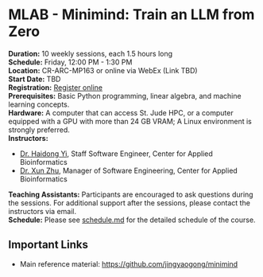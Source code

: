 # MLAB - Minimind: Train an LLM from Zero

**Duration:** 10 weekly sessions, each 1.5 hours long  
**Schedule:** Friday, 12:00 PM - 1:30 PM  
**Location:** CR-ARC-MP163 or online via WebEx (Link TBD)  
**Start Date:** TBD  
**Registration:** [Register online](https://forms.office.com/r/f5tiNJniZ2?origin=lprLink)  
**Prerequisites:** Basic Python programming, linear algebra, and machine learning concepts.  
**Hardware:** A computer that can access St. Jude HPC, or a computer equipped with a GPU with more than 24 GB VRAM; A Linux environment is strongly preferred.  
**Instructors:**
- [Dr. Haidong Yi](mailto:Haidong.Yi@STJUDE.ORG), Staff Software Engineer, Center for Applied Bioinformatics  
- [Dr. Xun Zhu](mailto:Xun.Zhu@STJUDE.ORG), Manager of Software Engineering, Center for Applied Bioinformatics

**Teaching Assistants:** Participants are encouraged to ask questions during the sessions. For additional support after the sessions, please contact the instructors via email.  
**Schedule:** Please see [schedule.md](schedule.md) for the detailed schedule of the course. 

## Important Links

- Main reference material: https://github.com/jingyaogong/minimind